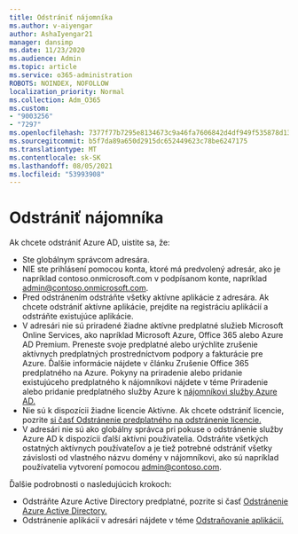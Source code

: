 ```yaml
---
title: Odstrániť nájomníka
ms.author: v-aiyengar
author: AshaIyengar21
manager: dansimp
ms.date: 11/23/2020
ms.audience: Admin
ms.topic: article
ms.service: o365-administration
ROBOTS: NOINDEX, NOFOLLOW
localization_priority: Normal
ms.collection: Adm_O365
ms.custom:
- "9003256"
- "7297"
ms.openlocfilehash: 7377f77b7295e8134673c9a46fa7606842d4df949f535878d13986c6d39d0b5e
ms.sourcegitcommit: b5f7da89a650d2915dc652449623c78be6247175
ms.translationtype: MT
ms.contentlocale: sk-SK
ms.lasthandoff: 08/05/2021
ms.locfileid: "53993908"
---
```

# <a name="delete-tenant"></a>Odstrániť nájomníka

Ak chcete odstrániť Azure AD, uistite sa, že:
- Ste globálnym správcom adresára.
- NIE ste prihlásení pomocou konta, ktoré má predvolený adresár, ako je napríklad contoso.onmicrosoft.com v podpísanom konte, napríklad admin@contoso.onmicrosoft.com.
- Pred odstránením odstráňte všetky aktívne aplikácie z adresára. Ak chcete odstrániť aktívne aplikácie, prejdite na registráciu aplikácií a odstráňte existujúce aplikácie.
- V adresári nie sú priradené žiadne aktívne predplatné služieb Microsoft Online Services, ako napríklad Microsoft Azure, Office 365 alebo Azure AD Premium. Preneste svoje predplatné alebo urýchlite zrušenie aktívnych predplatných prostredníctvom podpory a fakturácie pre Azure. Ďalšie informácie nájdete v článku Zrušenie Office 365 predplatného na Azure. Pokyny na priradenie alebo pridanie existujúceho predplatného k nájomníkovi nájdete v téme Priradenie alebo pridanie predplatného služby Azure k [nájomníkovi služby Azure AD.](https://docs.microsoft.com/azure/active-directory/fundamentals/active-directory-how-subscriptions-associated-directory)
- Nie sú k dispozícii žiadne licencie Aktívne. Ak chcete odstrániť licencie, pozrite [si časť Odstránenie predplatného na odstránenie licencie.](https://docs.microsoft.com/azure/active-directory/enterprise-users/directory-delete-howto#delete-a-subscription)
- V adresári nie sú ako globálny správca pri pokuse o odstránenie služby Azure AD k dispozícii ďalší aktívni používatelia. Odstráňte všetkých ostatných aktívnych používateľov a je tiež potrebné odstrániť všetky závislosti od vlastného názvu domény v nájomníkovi, ako sú napríklad používatelia vytvorení pomocou admin@contoso.com.

Ďalšie podrobnosti o nasledujúcich krokoch:
- Odstráňte Azure Active Directory predplatné, pozrite si časť [Odstránenie Azure Active Directory.](https://docs.microsoft.com/azure/active-directory/users-groups-roles/directory-delete-howto)
- Odstránenie aplikácií v adresári nájdete v téme [Odstraňovanie aplikácií.](https://docs.microsoft.com/azure/active-directory/develop/quickstart-remove-app) 
